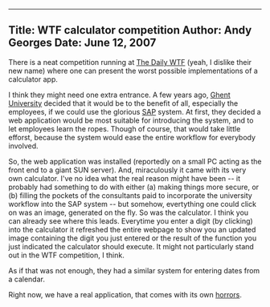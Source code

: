 -----
Title:  WTF calculator competition
Author: Andy Georges
Date: June 12, 2007
----







There is a neat competition running at [The Daily
WTF](http://worsethanfailure.com/Articles/OMG-Finalist-Week-Conclusion--Voting.aspx)
(yeah, I dislike their new name) where one can present the worst
possible implementations of a calculator app.


I think they might need one extra entrance. A few years ago, [Ghent
University](http://ugent.be/) decided that it would be to the benefit of
all, especially the employees, if we could use the glorious
[SAP](http://www.sap.com/index.epx) system. At first, they decided a web
application would be most suitable for introducing the system, and to
let employees learn the ropes. Though of course, that would take little
efforst, because the system would ease the entire workflow for everybody
involved.


So, the web application was installed (reportedly on a small PC acting
as the front end to a giant SUN server). And, miraculously it came with
its very own calculator. I've no idea what the real reason might have
been -- it probably had something to do with either (a) making things
more secure, or (b) filling the pockets of the consultants paid to
incorporate the university workflow into the SAP system -- but somehow,
evertything one could click on was an image, generated on the fly. So
was the calculator. I think you can already see where this leads.
Everytime you enter a digit (by clicking) into the calculator it
refreshed the entire webpage to show you an updated image containing the
digit you just entered or the result of the function you just indicated
the calculator should execute. It might not particularly stand out in
the WTF competition, I think.


As if that was not enough, they had a similar system for entering dates
from a calendar.


Right now, we have a real application, that comes with its own
[horrors](http://flickr.com/photos/itkovian/542210084/).





